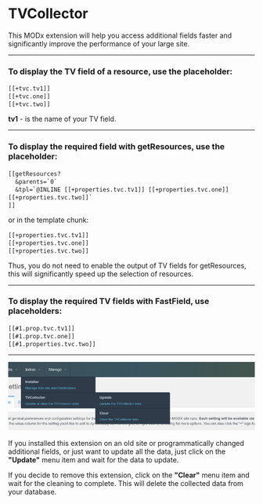 # TVCollector

This MODx extension will help you access additional fields faster 
and significantly improve the performance of your large site.

---

### To display the TV field of a resource, use the placeholder:
```
[[+tvc.tv1]]
[[+tvc.one]]
[[+tvc.two]]
```
**tv1** - is the name of your TV field.

---

### To display the required field with getResources, use the placeholder:
```
[[getResources?
  &parents=`0`
  &tpl=`@INLINE [[+properties.tvc.tv1]] [[+properties.tvc.one]] [[+properties.tvc.two]]`
]]
```

or in the template chunk:
```
[[+properties.tvc.tv1]]
[[+properties.tvc.one]]
[[+properties.tvc.two]]
```

Thus, you do not need to enable the output of TV fields for getResources, 
this will significantly speed up the selection of resources.

---

### To display the required TV fields with FastField, use placeholders:
```
[[#1.prop.tvc.tv1]]
[[#1.prop.tvc.one]]
[[#1.properties.tvc.two]]
```

---

![screenshot](screenshots/menu.jpg)

If you installed this extension on an old site or programmatically changed additional fields,
or just want to update all the data, just click on the **"Update"** menu item and wait for the data to update.

If you decide to remove this extension, click on the **"Clear"** menu item and wait for the cleaning to complete. 
This will delete the collected data from your database.
